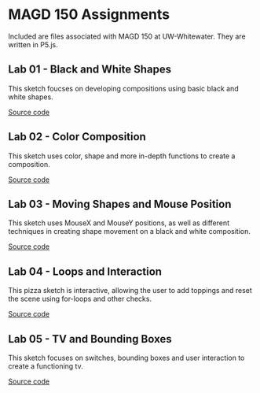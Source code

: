 # MAGD 150 Assignments

Included are files associated with MAGD 150 at UW-Whitewater. They are written in P5.js.

## Lab 01 - Black and White Shapes

This sketch foucses on developing compositions using basic black and white shapes.

[Source code](https://github.com/talocolin/MAGD-150-Assignments/blob/gh-pages/s20magd150lab01_Talo/s20magd150lab01_Talo/sketch.js)

## Lab 02 - Color Composition

This sketch uses color, shape and more in-depth functions to create a composition.

[Source code](https://github.com/talocolin/MAGD-150-Assignments/blob/gh-pages/s20magd150lab02_Talo/sketch.js)

## Lab 03 - Moving Shapes and Mouse Position

This sketch uses MouseX and MouseY positions, as well as different techniques in creating shape movement on a black and white composition.

[Source code](https://github.com/talocolin/MAGD-150-Assignments/blob/gh-pages/s20magd150lab03_Talo/sketch.js)

## Lab 04 - Loops and Interaction

This pizza sketch is interactive, allowing the user to add toppings and reset the scene using for-loops and other checks.

[Source code](https://github.com/talocolin/MAGD-150-Assignments/blob/gh-pages/s20magd150lab04_Talo/s20magd150lab04_talo/sketch.js)

## Lab 05 - TV and Bounding Boxes

This sketch focuses on switches, bounding boxes and user interaction to create a functioning tv.

[Source code](https://github.com/talocolin/MAGD-150-Assignments/blob/gh-pages/s20magd150lab05_Talo/sketch.js)
